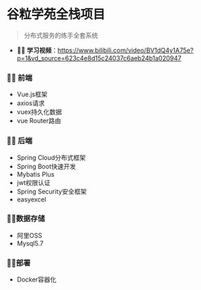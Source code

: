 # 谷粒学苑全栈项目

> 分布式服务的练手全套系统

*  🖐🏻 **学习视频**：https://www.bilibili.com/video/BV1dQ4y1A75e?p=1&vd_source=623c4e8d15c24037c6aeb24b1a020947

###  🤞🏼 前端

* Vue.js框架
* axios请求
* vuex持久化数据
* vue Router路由

###  🤞🏼 后端

* Spring Cloud分布式框架
* Spring Boot快速开发
* Mybatis Plus
* jwt权限认证
* Spring Security安全框架
* easyexcel

### 🤞🏼数据存储

* 阿里OSS
* Mysql5.7

### 🤞🏼部署

* Docker容器化

